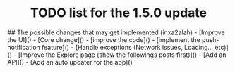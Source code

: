 <h1 align="center"> TODO list for the 1.5.0 update </h1>
## The possible changes that may get implemented (inxa2alah)
- [Improve the UI]()
- [Core change]()
- [improve the code]()
- [implement the push-notification feature]()
- [Handle exceptions (Network issues, Loading... etc)]()
- [Improve the Explore page  (show the followings posts first)]()
- [Add an API]()
- [Add an auto updater for the app]()